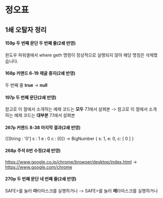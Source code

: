 # 정오표

## 1쇄 오탈자 정리

#### 159p 두 번째 문단 두 번째 줄(2쇄 반영)
윈도우 파워셸에서 where geth 명령이 정상적으로 실행되지 않아 해당 명칭은 삭제했습니다.

#### 168p 커맨드 6-19 채굴 중지(2쇄 반영)
두 번째 줄 **true** -> **null**

#### 197p 두 번째 문단(2쇄 반영)
참고로 이 절에서 소개하는 예제 코드는 **모두** 7.1에서 살펴본 -> 참고로 이 절에서 소개하는 예제 코드는 **대부분** 7.1에서 살펴본

#### 267p 커맨드 8-38 마지막 결과(2쇄 반영)
{[String : '0'] s : 1 e : 0 c : [0]} -> BigNumber { s: 1, e: 0, c: [ 0 ] }

#### 268p 주석 6번 수정(2쇄 반영)
https://www.google.co.jp/chrome/browser/desktop/index.html -> https://www.google.com/chrome

#### 270p 두 번째 문단 네 번째 줄(2쇄 반영)
SAFE>를 눌러 **마**타마스크를 실행하거나 -> SAFE>를 눌러 **메**타마스크를 실행하거나